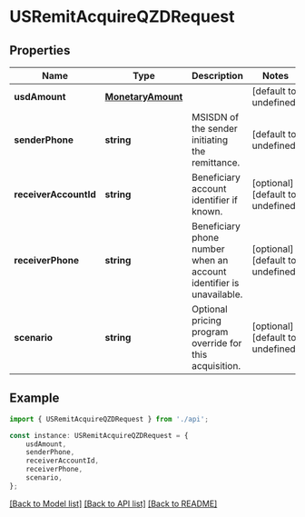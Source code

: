 # USRemitAcquireQZDRequest


## Properties

Name | Type | Description | Notes
------------ | ------------- | ------------- | -------------
**usdAmount** | [**MonetaryAmount**](MonetaryAmount.md) |  | [default to undefined]
**senderPhone** | **string** | MSISDN of the sender initiating the remittance. | [default to undefined]
**receiverAccountId** | **string** | Beneficiary account identifier if known. | [optional] [default to undefined]
**receiverPhone** | **string** | Beneficiary phone number when an account identifier is unavailable. | [optional] [default to undefined]
**scenario** | **string** | Optional pricing program override for this acquisition. | [optional] [default to undefined]

## Example

```typescript
import { USRemitAcquireQZDRequest } from './api';

const instance: USRemitAcquireQZDRequest = {
    usdAmount,
    senderPhone,
    receiverAccountId,
    receiverPhone,
    scenario,
};
```

[[Back to Model list]](../README.md#documentation-for-models) [[Back to API list]](../README.md#documentation-for-api-endpoints) [[Back to README]](../README.md)
